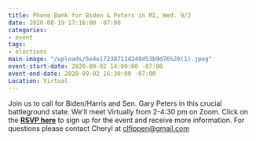 ```yaml
---
title: Phone Bank for Biden & Peters in MI, Wed. 9/2
date: 2020-08-19 17:16:00 -07:00
categories:
- event
tags:
- elections
main-image: "/uploads/5e4e17238711d248d53b9d76%20(1).jpeg"
event-start-date: 2020-09-02 14:00:00 -07:00
event-end-date: 2020-09-02 16:30:00 -07:00
Location: Virtual
---
```


Join us to call for Biden/Harris and Sen. Gary Peters in this crucial battleground state. We'll meet Virtually from 2-4:30 pm on Zoom.  Click on the [**RSVP here**](https://docs.google.com/forms/d/e/1FAIpQLScJ-KLPAszSyKwyRr5rEip0iwIPWcRS_cGV7a-VqtyBLB0QYg/viewform) to sign up for the event and receive more information.  For questions please contact Cheryl at clfippen@gmail.com